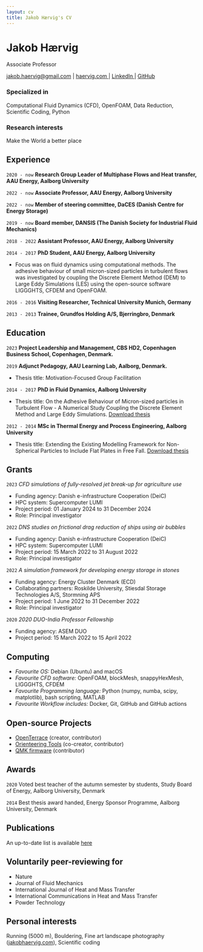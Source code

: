 ```yaml
---
layout: cv
title: Jakob Hærvig's CV
---
```

# Jakob Hærvig
Associate Professor

<div id="webaddress">
<a href="jakob.haervig@gmail.com">jakob.haervig@gmail.com</a>
| <a href="https://haervig.com">haervig.com </a>| <a href="https://www.linkedin.com/in/jakobhaervig/">LinkedIn </a>| <a href="https://github.com/jakobhaervig">GitHub</a>
</div>

### Specialized in

Computational Fluid Dynamics (CFD), OpenFOAM, Data Reduction, Scientific Coding, Python

### Research interests

Make the World a better place

## Experience

`2020 - now`
__Research Group Leader of Multiphase Flows and Heat transfer, AAU Energy, Aalborg University__

`2022 - now`
__Associate Professor, AAU Energy, Aalborg University__

`2022 - now`
__Member of steering committee, DaCES (Danish Centre for Energy Storage)__

`2019 - now`
__Board member, DANSIS (The Danish Society for Industrial Fluid Mechanics)__

`2018 - 2022`
__Assistant Professor, AAU Energy, Aalborg University__

`2014 - 2017`
__PhD Student, AAU Energy, Aalborg University__
- Focus was on fluid dynamics using computational methods. The adhesive behaviour of small micron-sized particles in turbulent flows was investigated by coupling the Discrete Element Method (DEM) to Large Eddy Simulations (LES) using the open-source software LIGGGHTS, CFDEM and OpenFOAM.

`2016 - 2016`
__Visiting Researcher, Technical University Munich, Germany__

`2013 - 2013`
__Trainee, Grundfos Holding A/S, Bjerringbro, Denmark__

## Education
`2023`
__Project Leadership and Management, CBS HD2, Copenhagen Business School, Copenhagen, Denmark.__

`2019`
__Adjunct Pedagogy, AAU Learning Lab, Aalborg, Denmark.__
- Thesis title: Motivation-Focused Group Facilitation

`2014 - 2017`
__PhD in Fluid Dynamics, Aalborg University__
- Thesis title: On the Adhesive Behaviour of Micron-sized particles in Turbulent Flow - A Numerical Study Coupling the Discrete Element Method and Large Eddy Simulations. [Download thesis](https://vbn.aau.dk/ws/portalfiles/portal/268165886/PHD_Jakob_Haervig_rettet_E_pdf.pdf)

`2012 - 2014`
__MSc in Thermal Energy and Process Engineering, Aalborg University__
-  Thesis title: Extending the Existing Modelling Framework for Non-Spherical Particles to Include Flat Plates in Free Fall. [Download thesis](https://vbn.aau.dk/ws/portalfiles/portal/214692689/masterThesis.pdf)

## Grants

`2023`
*CFD simulations of fully-resolved jet break-up for agriculture use*

- Funding agency: Danish e-infrastructure Cooperation (DeiC)
- HPC system: Supercomputer LUMI
- Project period: 01 January 2024 to 31 December 2024
- Role: Principal investigator

`2022`
*DNS studies on frictional drag reduction of ships using air bubbles*

- Funding agency: Danish e-infrastructure Cooperation (DeiC)
- HPC system: Supercomputer LUMI
- Project period: 15 March 2022 to 31 August 2022
- Role: Principal investigator

`2022`
*A simulation framework for developing energy storage in stones*

- Funding agency: Energy Cluster Denmark (ECD)
- Collaborating partners: Roskilde University, Stiesdal Storage Technologies A/S, Stormning APS
- Project period: 1 June 2022 to 31 December 2022
- Role: Principal investigator

`2020`
*2020 DUO-India Professor Fellowship*

- Funding agency: ASEM DUO
- Project period: 15 March 2022 to 15 April 2022

## Computing

- *Favourite OS:* Debian (Ubuntu) and macOS
- *Favourite CFD software:* OpenFOAM, blockMesh, snappyHexMesh, LIGGGHTS, CFDEM
- *Favourite Programming language:* Python (numpy, numba, scipy, matplotlib), bash scripting, MATLAB
- *Favourite Workflow includes:* Docker, Git, GitHub and GitHub actions

## Open-source Projects

- [OpenTerrace](https://openterrace.github.io/openterrace-python/) (creator, contributor)
- [Orienteering Tools](https://github.com/orienteering-tools) (co-creator, contributor)
- [QMK firmware](https://github.com/qmk/qmk_firmware) (contributor)

## Awards

`2020`
Voted best teacher of the autumn semester by students, Study Board of Energy, Aalborg University, Denmark

`2014`
Best thesis award handed, Energy Sponsor Programme, Aalborg University, Denmark

## Publications

An up-to-date list is available [here](https://scholar.google.dk/citations?user=vHh6K4AAAAAJ&hl)

## Voluntarily peer-reviewing for

- Nature
- Journal of Fluid Mechanics
- International Journal of Heat and Mass Transfer
- International Communications in Heat and Mass Transfer
- Powder Technology

## Personal interests

Running (5000 m), Bouldering, Fine art landscape photography ([jakobhaervig.com](https://www.jakobhaervig.com)), Scientific coding